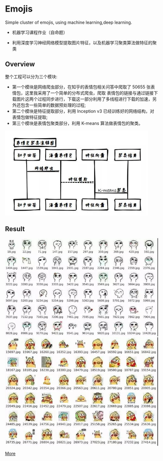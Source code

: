 # Emojis
Simple cluster of emojis, using machine learning,deep learning.

* 机器学习课程作业（自命题）

* 利用深度学习神经网络模型提取图片特征，以及机器学习聚类算法做特征的聚类

## Overview

整个工程可以分为三个模块:

* 第一个模块是网络爬虫部分，在知乎的表情包相关问答中爬取了 50655 张表情包，这里我采用了一个简单的分布式爬虫，爬取
表情包的链接与通过链接下载图片这两个过程同步进行，下载这一部分利用了多线程进行下载的加速，另外还包含一些简单的数据预处理的过程;
* 第二个模块是特征提取部分，利用 Inception v3 已经训练好的网络结构，对表情包做特征提取;
* 第三个模块是表情包聚类部分，利用 K-means 算法做表情包的聚类。

![流程图](https://github.com/librauee/Emojis/blob/master/flow.jpg)

## Result

![result1](https://github.com/librauee/Emojis/blob/master/1.jpg)
![result2](https://github.com/librauee/Emojis/blob/master/2.jpg)


[More](https://mp.weixin.qq.com/s/cS3BAt6Ej7qp22OttUxF4w)
